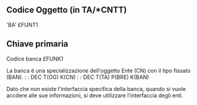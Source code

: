 ## Codice Oggetto (in TA/\*CNTT)
'BA'                                          £FUNT1

## Chiave primaria
Codice banca                                  £FUNK1

La banca è una specializzazione dell'oggetto Ente (CN) con il tipo fissato (BAN).
 :  : DEC T(OG) K(CN)
 :  : DEC T(TA) P(BRE) K(BAN)

Dato che non esiste l'interfaccia specifica della banca, quando si vuole accdere alle sue informazioni, si deve   utilizzare l'interfaccia degli enti.

